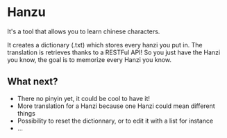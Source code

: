 # Hanzu
It's a tool that allows you to learn chinese characters.

It creates a dictionary (.txt) which stores every hanzi you put in. The translation is retrieves thanks to a RESTFul API! So you just have the Hanzi you know, the goal is to memorize every Hanzi you know.

## What next?
- There no pinyin yet, it could be cool to have it!
- More translation for a Hanzi because one Hanzi could mean different things
- Possibility to reset the dictionnary, or to edit it with a list for instance
- ...

